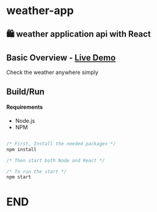 # weather-app
## 🛍️ weather application api with React
## Basic Overview - [Live Demo](https://shoeshop.ml/)

Check the weather anywhere simply

## Build/Run

#### Requirements

- Node.js
- NPM

```javascript

/* First, Install the needed packages */
npm install

/* Then start both Node and React */

/* To run the start */
npm start


```
# END

